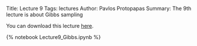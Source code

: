 Title: Lecture 9
Tags: lectures
Author: Pavlos Protopapas
Summary: The 9th lecture is about Gibbs sampling

You can download this lecture [here]({filename}/../../notebooks/Lecture9_Gibbs.ipynb).

{% notebook Lecture9_Gibbs.ipynb  %}